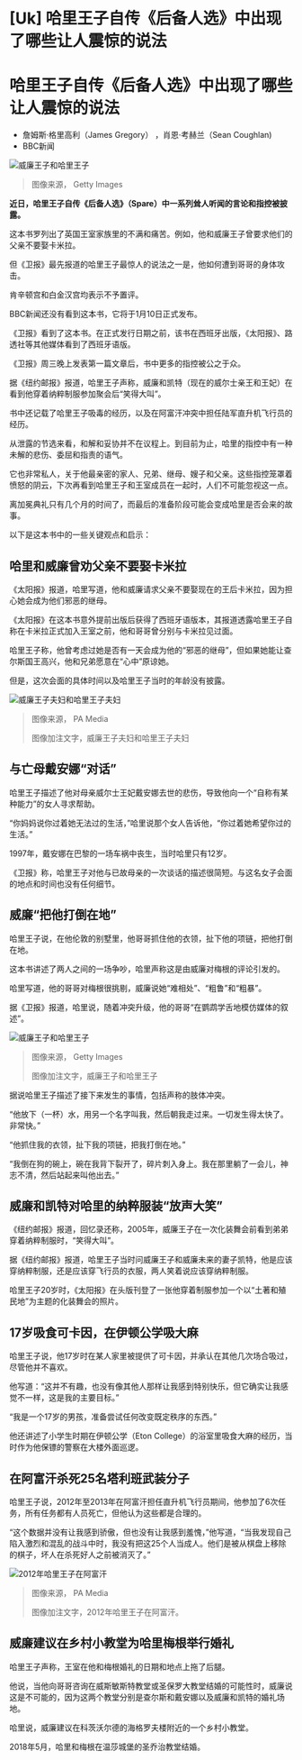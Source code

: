 # [Uk] 哈里王子自传《后备人选》中出现了哪些让人震惊的说法

#  哈里王子自传《后备人选》中出现了哪些让人震惊的说法

  * 詹姆斯·格里高利（James Gregory） ，肖恩·考赫兰（Sean Coughlan) 
  * BBC新闻 


![威廉王子和哈里王子](_128210748_williamandharry.png)

> 图像来源，  Getty Images

**近日，哈里王子自传《后备人选》（Spare）中一系列耸人听闻的言论和指控被披露。**

这本书罗列出了英国王室家族里的不满和痛苦。例如，他和威廉王子曾要求他们的父亲不要娶卡米拉。

但《卫报》最先报道的哈里王子最惊人的说法之一是，他如何遭到哥哥的身体攻击。

肯辛顿宫和白金汉宫均表示不予置评。

BBC新闻还没有看到这本书，它将于1月10日正式发布。

《卫报》看到了这本书。在正式发行日期之前，该书在西班牙出版，《太阳报》、路透社等其他媒体看到了西班牙语版。

《卫报》周三晚上发表第一篇文章后，书中更多的指控被公之于众。

据《纽约邮报》报道，哈里王子声称，威廉和凯特（现在的威尔士亲王和王妃）在看到他穿着纳粹制服参加聚会后“笑得大叫”。

书中还记载了哈里王子吸毒的经历，以及在阿富汗冲突中担任陆军直升机飞行员的经历。

从泄露的节选来看，和解和妥协并不在议程上。到目前为止，哈里的指控中有一种未解的悲伤、委屈和指责的语气。

它也非常私人，关于他最亲密的家人、兄弟、继母、嫂子和父亲。这些指控笼罩着愤怒的阴云，下次再看到哈里王子和王室成员在一起时，人们不可能忽视这一点。

离加冕典礼只有几个月的时间了，而最后的准备阶段可能会变成哈里是否会来的故事。

以下是这本书中的一些关键观点和启示：

##  哈里和威廉曾劝父亲不要娶卡米拉

《太阳报》报道，哈里写道，他和威廉请求父亲不要娶现在的王后卡米拉，因为担心她会成为他们邪恶的继母。

《太阳报》在这本书意外提前出版后获得了西班牙语版本，其报道透露哈里王子自称在卡米拉正式加入王室之前，他和哥哥曾分别与卡米拉见过面。

哈里王子称，他曾考虑过她是否有一天会成为他的“邪恶的继母”，但如果她能让查尔斯国王高兴，他和兄弟愿意在“心中”原谅她。

但是，这次会面的具体时间以及哈里王子当时的年龄没有披露。

![威廉王子夫妇和哈里王子夫妇](_128209389_harrywillmeg.png)

> 图像来源，  PA Media
>
> 图像加注文字，威廉王子夫妇和哈里王子夫妇

##  与亡母戴安娜“对话”

哈里王子描述了他对母亲威尔士王妃戴安娜去世的悲伤，导致他向一个“自称有某种能力”的女人寻求帮助。

“你妈妈说你过着她无法过的生活，”哈里说那个女人告诉他，“你过着她希望你过的生活。”

1997年，戴安娜在巴黎的一场车祸中丧生，当时哈里只有12岁。

《卫报》称，哈里王子对他与已故母亲的一次谈话的描述很简短。与这名女子会面的地点和时间也没有任何细节。

##  威廉“把他打倒在地”

哈里王子说，在他伦敦的别墅里，他哥哥抓住他的衣领，扯下他的项链，把他打倒在地。

这本书讲述了两人之间的一场争吵，哈里声称这是由威廉对梅根的评论引发的。

哈里写道，他的哥哥对梅根很挑剔，威廉说她“难相处”、“粗鲁”和“粗暴”。

据《卫报》报道，哈里说，随着冲突升级，他的哥哥“在鹦鹉学舌地模仿媒体的叙述”。

![威廉王子和哈里王子](_128204221_gettyimages-1233756688.jpg)

> 图像来源，  Getty Images
>
> 图像加注文字，威廉王子和哈里王子

据说哈里王子描述了接下来发生的事情，包括声称的肢体冲突。

“他放下（一杯）水，用另一个名字叫我，然后朝我走过来。一切发生得太快了。非常快。”

“他抓住我的衣领，扯下我的项链，把我打倒在地。”

“我倒在狗的碗上，碗在我背下裂开了，碎片刺入身上。我在那里躺了一会儿，神志不清，然后站起来叫他出去。”

##  威廉和凯特对哈里的纳粹服装“放声大笑”

《纽约邮报》报道，回忆录还称，2005年，威廉王子在一次化装舞会前看到弟弟穿着纳粹制服时，“笑得大叫”。

据《纽约邮报》报道，哈里王子当时问威廉王子和威廉未来的妻子凯特，他是应该穿纳粹制服，还是应该穿飞行员的衣服，两人笑着说应该穿纳粹制服。

哈里王子20岁时，《太阳报》在头版刊登了一张他穿着制服参加一个以“土著和殖民地”为主题的化装舞会的照片。

##  17岁吸食可卡因，在伊顿公学吸大麻

哈里王子说，他17岁时在某人家里被提供了可卡因，并承认在其他几次场合吸过，尽管他并不喜欢。

他写道：“这并不有趣，也没有像其他人那样让我感到特别快乐，但它确实让我感觉不一样，这是我的主要目标。”

“我是一个17岁的男孩，准备尝试任何改变既定秩序的东西。”

他还讲述了小学生时期在伊顿公学（Eton College）的浴室里吸食大麻的经历，当时作为他保镖的警察在大楼外面巡逻。

##  在阿富汗杀死25名塔利班武装分子

哈里王子说，2012年至2013年在阿富汗担任直升机飞行员期间，他参加了6次任务，所有任务都有人员死亡，但他认为这些都是合理的。

“这个数据并没有让我感到骄傲，但也没有让我感到羞愧，”他写道，“当我发现自己陷入激烈和混乱的战斗中时，我没有把这25个人当成人。他们是被从棋盘上移除的棋子，坏人在杀死好人之前被消灭了。”

![2012年哈里王子在阿富汗](_128212179_d9cbe2522d3f8fe351c9153b2748e87dfb4b820f0_204_3850_21661000x563.jpg)

> 图像来源，  PA Media
>
> 图像加注文字，2012年哈里王子在阿富汗。

##  威廉建议在乡村小教堂为哈里梅根举行婚礼

哈里王子声称，王室在他和梅根婚礼的日期和地点上拖了后腿。

他说，当他向哥哥咨询在威斯敏斯特教堂或圣保罗大教堂结婚的可能性时，威廉说这是不可能的，因为这两个教堂分别是查尔斯和戴安娜以及威廉和凯特的婚礼场地。

哈里说，威廉建议在科茨沃尔德的海格罗夫楼附近的一个乡村小教堂。

2018年5月，哈里和梅根在温莎城堡的圣乔治教堂结婚。


